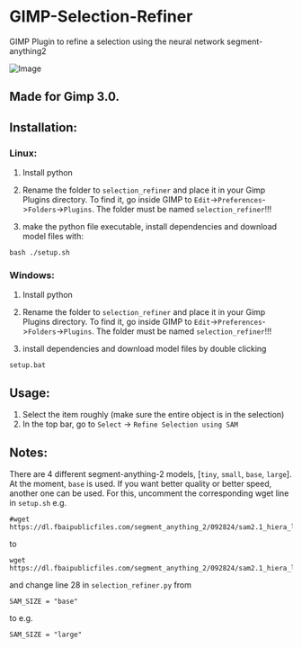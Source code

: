 # GIMP-Selection-Refiner
GIMP Plugin to refine a selection using the neural network segment-anything2

![Image](https://github.com/user-attachments/assets/5cd938df-5dc3-40b1-87e2-4649a9401c07)


## Made for Gimp 3.0.

## Installation:

### Linux:

1. Install python

2. Rename the folder to `selection_refiner` and place it in your Gimp Plugins directory.
  To find it, go inside GIMP to `Edit`->`Preferences`->`Folders`->`Plugins`. The folder must be named `selection_refiner`!!!


3. make the python file executable, install dependencies and download model files with: 

```
bash ./setup.sh
```

### Windows:

1. Install python

2. Rename the folder to `selection_refiner` and place it in your Gimp Plugins directory.
  To find it, go inside GIMP to `Edit`->`Preferences`->`Folders`->`Plugins`. The folder must be named `selection_refiner`!!!


3. install dependencies and download model files by double clicking

```
setup.bat
```
 


## Usage:
1. Select the item roughly (make sure the entire object is in the selection)
2. In the top bar, go to
    `Select` -> `Refine Selection using SAM`


## Notes:
There are 4 different segment-anything-2 models, [`tiny`, `small`, `base`, `large`]. At the moment, `base` is used. If you want better quality or better speed, another one can be used. For this, uncomment the corresponding wget line in `setup.sh` 
e.g. 
```
#wget https://dl.fbaipublicfiles.com/segment_anything_2/092824/sam2.1_hiera_large.pt
```
to 
```
wget https://dl.fbaipublicfiles.com/segment_anything_2/092824/sam2.1_hiera_large.pt
```


and change line 28 in `selection_refiner.py` from 
```
SAM_SIZE = "base"
```
to e.g.  
```
SAM_SIZE = "large"
```